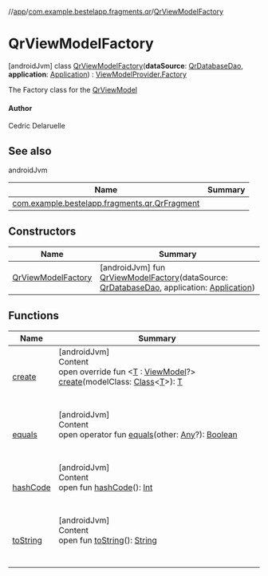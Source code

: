 //[app](../../index.md)/[com.example.bestelapp.fragments.qr](../index.md)/[QrViewModelFactory](index.md)



# QrViewModelFactory  
 [androidJvm] class [QrViewModelFactory](index.md)(**dataSource**: [QrDatabaseDao](../../com.example.bestelapp.data.qr/-qr-database-dao/index.md), **application**: [Application](https://developer.android.com/reference/kotlin/android/app/Application.html)) : [ViewModelProvider.Factory](https://developer.android.com/reference/kotlin/androidx/lifecycle/ViewModelProvider.Factory.html)

The Factory class for the [QrViewModel](../-qr-view-model/index.md)



#### Author  


Cedric Delaruelle

   


## See also  
  
androidJvm  
  
|  Name|  Summary| 
|---|---|
| <a name="com.example.bestelapp.fragments.qr/QrViewModelFactory///PointingToDeclaration/"></a>[com.example.bestelapp.fragments.qr.QrFragment](../-qr-fragment/index.md)| <a name="com.example.bestelapp.fragments.qr/QrViewModelFactory///PointingToDeclaration/"></a>
  


## Constructors  
  
|  Name|  Summary| 
|---|---|
| <a name="com.example.bestelapp.fragments.qr/QrViewModelFactory/QrViewModelFactory/#com.example.bestelapp.data.qr.QrDatabaseDao#android.app.Application/PointingToDeclaration/"></a>[QrViewModelFactory](-qr-view-model-factory.md)| <a name="com.example.bestelapp.fragments.qr/QrViewModelFactory/QrViewModelFactory/#com.example.bestelapp.data.qr.QrDatabaseDao#android.app.Application/PointingToDeclaration/"></a> [androidJvm] fun [QrViewModelFactory](-qr-view-model-factory.md)(dataSource: [QrDatabaseDao](../../com.example.bestelapp.data.qr/-qr-database-dao/index.md), application: [Application](https://developer.android.com/reference/kotlin/android/app/Application.html))   <br>


## Functions  
  
|  Name|  Summary| 
|---|---|
| <a name="com.example.bestelapp.fragments.qr/QrViewModelFactory/create/#java.lang.Class[TypeParam(bounds=[androidx.lifecycle.ViewModel?])]/PointingToDeclaration/"></a>[create](create.md)| <a name="com.example.bestelapp.fragments.qr/QrViewModelFactory/create/#java.lang.Class[TypeParam(bounds=[androidx.lifecycle.ViewModel?])]/PointingToDeclaration/"></a>[androidJvm]  <br>Content  <br>open override fun <[T](create.md) : [ViewModel](https://developer.android.com/reference/kotlin/androidx/lifecycle/ViewModel.html)?> [create](create.md)(modelClass: [Class](https://developer.android.com/reference/kotlin/java/lang/Class.html)<[T](create.md)>): [T](create.md)  <br><br><br>
| <a name="kotlin/Any/equals/#kotlin.Any?/PointingToDeclaration/"></a>[equals](../../com.example.bestelapp.repository/-product-repository/index.md#%5Bkotlin%2FAny%2Fequals%2F%23kotlin.Any%3F%2FPointingToDeclaration%2F%5D%2FFunctions%2F-1760135448)| <a name="kotlin/Any/equals/#kotlin.Any?/PointingToDeclaration/"></a>[androidJvm]  <br>Content  <br>open operator fun [equals](../../com.example.bestelapp.repository/-product-repository/index.md#%5Bkotlin%2FAny%2Fequals%2F%23kotlin.Any%3F%2FPointingToDeclaration%2F%5D%2FFunctions%2F-1760135448)(other: [Any](https://kotlinlang.org/api/latest/jvm/stdlib/kotlin/-any/index.html)?): [Boolean](https://kotlinlang.org/api/latest/jvm/stdlib/kotlin/-boolean/index.html)  <br><br><br>
| <a name="kotlin/Any/hashCode/#/PointingToDeclaration/"></a>[hashCode](../../com.example.bestelapp.repository/-product-repository/index.md#%5Bkotlin%2FAny%2FhashCode%2F%23%2FPointingToDeclaration%2F%5D%2FFunctions%2F-1760135448)| <a name="kotlin/Any/hashCode/#/PointingToDeclaration/"></a>[androidJvm]  <br>Content  <br>open fun [hashCode](../../com.example.bestelapp.repository/-product-repository/index.md#%5Bkotlin%2FAny%2FhashCode%2F%23%2FPointingToDeclaration%2F%5D%2FFunctions%2F-1760135448)(): [Int](https://kotlinlang.org/api/latest/jvm/stdlib/kotlin/-int/index.html)  <br><br><br>
| <a name="kotlin/Any/toString/#/PointingToDeclaration/"></a>[toString](../../com.example.bestelapp.repository/-product-repository/index.md#%5Bkotlin%2FAny%2FtoString%2F%23%2FPointingToDeclaration%2F%5D%2FFunctions%2F-1760135448)| <a name="kotlin/Any/toString/#/PointingToDeclaration/"></a>[androidJvm]  <br>Content  <br>open fun [toString](../../com.example.bestelapp.repository/-product-repository/index.md#%5Bkotlin%2FAny%2FtoString%2F%23%2FPointingToDeclaration%2F%5D%2FFunctions%2F-1760135448)(): [String](https://kotlinlang.org/api/latest/jvm/stdlib/kotlin/-string/index.html)  <br><br><br>

